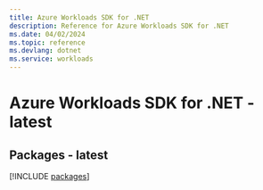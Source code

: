 ```yaml
---
title: Azure Workloads SDK for .NET
description: Reference for Azure Workloads SDK for .NET
ms.date: 04/02/2024
ms.topic: reference
ms.devlang: dotnet
ms.service: workloads
---
```

# Azure Workloads SDK for .NET - latest
## Packages - latest
[!INCLUDE [packages](workloads-index.md)]